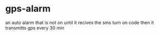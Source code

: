 # gps-alarm
an auto alarm that is not on until it recives the sms turn on code then it transmitts gps every 30 min
